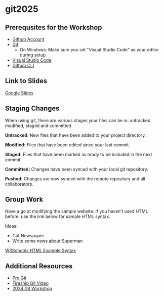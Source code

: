 # git2025

## Prerequsites for the Workshop
- [Github Account](https://github.com/signup)
- [Git](https://git-scm.com/downloads)
    - On Windows: Make sure you set "Visual Studio Code" as your editor during setup.
- [Visual Studio Code](https://code.visualstudio.com/download?ref=progsoc.org)
- [Github CLI](https://cli.github.com/)

## Link to Slides
[Google Slides](https://docs.google.com/presentation/d/143PKXZBmfM5mBy-hAxs0ZPwLcT6JNFtqtDF-v8_BnQ8/edit?usp=sharing)

## Staging Changes

When using git, there are various stages your files can be in: untracked, modified, staged and committed.

**Untracked:** New files that have been added to your project directory.

**Modified:** Files that have been edited since your last commit.

**Staged:** Files that have been marked as ready to be included in the next commit.

**Committed:** Changes have been synced with your local git repository.

**Pushed:** Changes are now synced with the remote repository and all collaborators.

## Group Work

Have a go at modifying the sample website. If you haven't used HTML before, use the link below for sample HTML syntax.


Ideas:
- Cat Newspaper
- Write some news about Superman 

[W3Schools HTML Example Syntax](https://www.w3schools.com/html/html_examples.asp)


## Additional Resources
- [Pro Git](https://git-scm.com/book/en/v2)
- [Fireship Git Video](https://youtu.be/HkdAHXoRtos)
- [2024 Git Workshop](https://docs.progsoc.org/blog/2024/03/29/intro-to-git-2024/)
